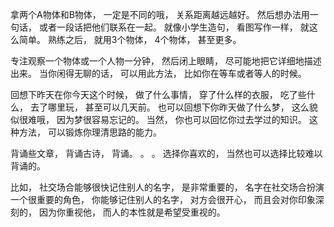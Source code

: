 

拿两个A物体和B物体， 一定是不同的哦， 关系距离越远越好。 然后想办法用一句话， 或者一段话把他们联系在一起。 就像小学生造句， 看图写作一样， 就这么简单。 熟练之后， 就用3个物体， 4个物体， 甚至更多。 

专注观察一个物体或一个人物一分钟， 然后闭上眼睛， 尽可能地把它详细地描述出来。 当你闲得无聊的话， 可以用此方法， 比如你在等车或者等人的时候。 

回想下昨天在你今天这个时候， 做了什么事情， 穿了什么样的衣服， 吃了些什么， 去了哪里玩， 甚至可以几天前。 也可以回想下你昨天做了什么梦， 这么貌似很难哦， 因为梦很容易忘记的。 当然， 你也可以回忆你过去学过的知识。 这种方法， 可以锻炼你理清思路的能力。 

背诵些文章， 背诵古诗， 背诵。 。 。 选择你喜欢的， 当然也可以选择比较难以背诵的。 

比如， 社交场合能够很快记住别人的名字， 是非常重要的， 名字在社交场合扮演一个很重要的角色， 你能够记住别人的名字， 对方会很开心， 而且会对你印象深刻的， 因为你重视他， 而人的本性就是希望受重视的。 